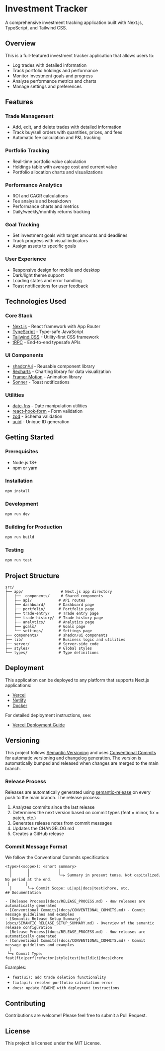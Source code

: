# Investment Tracker

A comprehensive investment tracking application built with Next.js, TypeScript, and Tailwind CSS.

## Overview

This is a full-featured investment tracker application that allows users to:

- Log trades with detailed information
- Track portfolio holdings and performance
- Monitor investment goals and progress
- Analyze performance metrics and charts
- Manage settings and preferences

## Features

### Trade Management

- Add, edit, and delete trades with detailed information
- Track buy/sell orders with quantities, prices, and fees
- Automatic fee calculation and P&L tracking

### Portfolio Tracking

- Real-time portfolio value calculation
- Holdings table with average cost and current value
- Portfolio allocation charts and visualizations

### Performance Analytics

- ROI and CAGR calculations
- Fee analysis and breakdown
- Performance charts and metrics
- Daily/weekly/monthly returns tracking

### Goal Tracking

- Set investment goals with target amounts and deadlines
- Track progress with visual indicators
- Assign assets to specific goals

### User Experience

- Responsive design for mobile and desktop
- Dark/light theme support
- Loading states and error handling
- Toast notifications for user feedback

## Technologies Used

### Core Stack

- [Next.js](https://nextjs.org) - React framework with App Router
- [TypeScript](https://www.typescriptlang.org/) - Type-safe JavaScript
- [Tailwind CSS](https://tailwindcss.com) - Utility-first CSS framework
- [tRPC](https://trpc.io) - End-to-end typesafe APIs

### UI Components

- [shadcn/ui](https://ui.shadcn.com/) - Reusable component library
- [Recharts](https://recharts.org/) - Charting library for data visualization
- [Framer Motion](https://www.framer.com/motion/) - Animation library
- [Sonner](https://sonner.emilkowal.dev/) - Toast notifications

### Utilities

- [date-fns](https://date-fns.org/) - Date manipulation utilities
- [react-hook-form](https://react-hook-form.com/) - Form validation
- [zod](https://zod.dev/) - Schema validation
- [uuid](https://github.com/uuidjs/uuid) - Unique ID generation

## Getting Started

### Prerequisites

- Node.js 18+
- npm or yarn

### Installation

```bash
npm install
```

### Development

```bash
npm run dev
```

### Building for Production

```bash
npm run build
```

### Testing

```bash
npm run test
```

## Project Structure

```
src/
├── app/                 # Next.js app directory
│   ├── _components/     # Shared components
│   ├── api/            # API routes
│   ├── dashboard/      # Dashboard page
│   ├── portfolio/      # Portfolio page
│   ├── trade-entry/    # Trade entry page
│   ├── trade-history/  # Trade history page
│   ├── analytics/      # Analytics page
│   ├── goals/          # Goals page
│   └── settings/       # Settings page
├── components/         # shadcn/ui components
├── lib/                # Business logic and utilities
├── server/             # Server-side code
├── styles/             # Global styles
└── types/              # Type definitions
```

## Deployment

This application can be deployed to any platform that supports Next.js applications:

- [Vercel](https://vercel.com/)
- [Netlify](https://netlify.com/)
- [Docker](https://docker.com/)

For detailed deployment instructions, see:

- [Vercel Deployment Guide](./docs/VERCEL_DEPLOYMENT.md)

## Versioning

This project follows [Semantic Versioning](https://semver.org/) and uses [Conventional Commits](https://www.conventionalcommits.org/) for automatic versioning and changelog generation. The version is automatically bumped and released when changes are merged to the main branch.

### Release Process

Releases are automatically generated using [semantic-release](https://github.com/semantic-release/semantic-release) on every push to the main branch. The release process:

1. Analyzes commits since the last release
2. Determines the next version based on commit types (feat = minor, fix = patch, etc.)
3. Generates release notes from commit messages
4. Updates the CHANGELOG.md
5. Creates a GitHub release

### Commit Message Format

We follow the Conventional Commits specification:

```
<type>(<scope>): <short summary>
  │       │             │
  │       │             └─⫸ Summary in present tense. Not capitalized. No period at the end.
 │       │
  │       └─⫸ Commit Scope: ui|api|docs|test|chore, etc.
## Documentation

- [Release Process](docs/RELEASE_PROCESS.md) - How releases are automatically generated
- [Conventional Commits](docs/CONVENTIONAL_COMMITS.md) - Commit message guidelines and examples
- [Semantic Release Setup Summary](docs/SEMANTIC_RELEASE_SETUP_SUMMARY.md) - Overview of the semantic release configuration
- [Release Process](docs/RELEASE_PROCESS.md) - How releases are automatically generated
- [Conventional Commits](docs/CONVENTIONAL_COMMITS.md) - Commit message guidelines and examples
  │
 └─⫸ Commit Type: feat|fix|perf|refactor|style|test|build|ci|docs|chore
```

Examples:

- `feat(ui): add trade deletion functionality`
- `fix(api): resolve portfolio calculation error`
- `docs: update README with deployment instructions`

## Contributing

Contributions are welcome! Please feel free to submit a Pull Request.

## License

This project is licensed under the MIT License.
